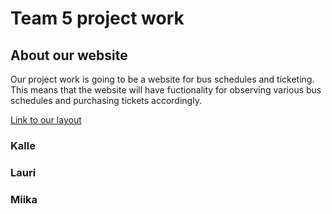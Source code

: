 # Team 5 project work
 
## About our website

Our project work is going to be a website for bus schedules and ticketing. This means that the website will have fuctionality for observing various bus schedules and purchasing tickets accordingly.

[Link to our layout](http://figma.com)

### Kalle

### Lauri

### Miika